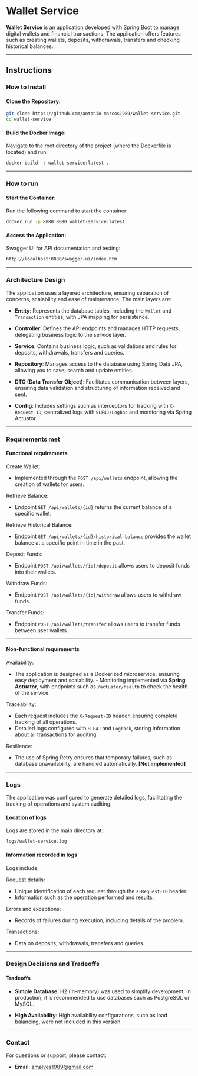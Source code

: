 # Wallet Service

**Wallet Service** is an application developed with Spring Boot to manage digital wallets and financial transactions. The application offers features such as creating wallets, deposits, withdrawals, transfers and checking historical balances.

---
## Instructions

### How to Install

#### Clone the Repository:
```bash
git clone https://github.com/antonio-marcos1989/wallet-service.git
cd wallet-service
```

#### Build the Docker Image:

Navigate to the root directory of the project (where the Dockerfile is located) and run:

```bash
docker build -t wallet-service:latest .
```

---

### How to run

#### Start the Container:

Run the following command to start the container:

```bash
docker run -p 8080:8080 wallet-service:latest
```

#### Access the Application:

Swagger UI for API documentation and testing:
```bash
http://localhost:8080/swagger-ui/index.htm
```

---

### Architecture Design

The application uses a layered architecture, ensuring separation of concerns, scalability and ease of maintenance. The main layers are:

- **Entity**: Represents the database tables, including the `Wallet` and `Transaction` entities, with JPA mapping for persistence.

- **Controller**: Defines the API endpoints and manages HTTP requests, delegating business logic to the service layer.

- **Service**: Contains business logic, such as validations and rules for deposits, withdrawals, transfers and queries.

- **Repository**: Manages access to the database using Spring Data JPA, allowing you to save, search and update entities.

- **DTO (Data Transfer Object)**: Facilitates communication between layers, ensuring data validation and structuring of information received and sent.

- **Config**: Includes settings such as interceptors for tracking with `X-Request-ID`, centralized logs with `SLF4J/Logbac` and monitoring via Spring Actuator.

---
### Requirements met

#### Functional requirements
Create Wallet:

- Implemented through the `POST /api/wallets` endpoint, allowing the creation of wallets for users.

Retrieve Balance:
- Endpoint `GET /api/wallets/{id}` returns the current balance of a specific wallet.

Retrieve Historical Balance:
- Endpoint `GET /api/wallets/{id}/historical-balance` provides the wallet balance at a specific point in time in the past.

Deposit Funds:
- Endpoint `POST /api/wallets/{id}/deposit` allows users to deposit funds into their wallets.

Withdraw Funds:
- Endpoint `POST /api/wallets/{id}/withdraw` allows users to withdraw funds.

Transfer Funds:
- Endpoint `POST /api/wallets/transfer` allows users to transfer funds between user wallets.

---
#### Non-functional requirements
Availability:
- The application is designed as a Dockerized microservice, ensuring easy deployment and scalability. - Monitoring implemented via **Spring Actuator**, with endpoints such as `/actuator/health` to check the health of the service.

Traceability:
- Each request includes the `X-Request-ID` header, ensuring complete tracking of all operations.
- Detailed logs configured with `SLF4J` and `Logback`, storing information about all transactions for auditing.

Resilience:
- The use of Spring Retry ensures that temporary failures, such as database unavailability, are handled automatically. **[Not implemented]**

---

### Logs

The application was configured to generate detailed logs, facilitating the tracking of operations and system auditing.

#### Location of logs
Logs are stored in the main directory at:
```bash
logs/wallet-service.log
```

#### Information recorded in logs
Logs include:

Request details:
- Unique identification of each request through the `X-Request-ID` header.
- Information such as the operation performed and results.

Errors and exceptions:
- Records of failures during execution, including details of the problem.

Transactions:
- Data on deposits, withdrawals, transfers and queries.

---
### Design Decisions and Tradeoffs

#### Tradeoffs
- **Simple Database**: H2 (in-memory) was used to simplify development. In production, it is recommended to use databases such as PostgreSQL or MySQL.

- **High Availability**: High availability configurations, such as load balancing, were not included in this version.

---

### Contact
For questions or support, please contact:

- **Email**: amalves1989@gmail.com